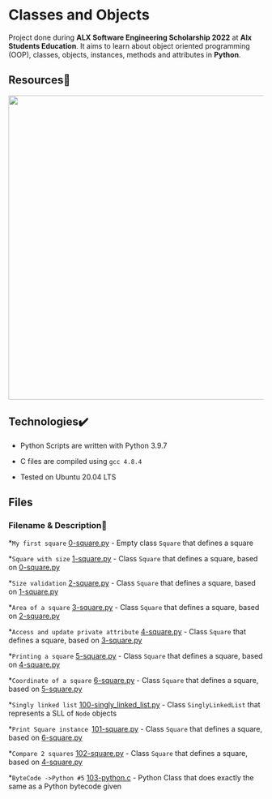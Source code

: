 # Classes and Objects



Project done during **ALX Software Engineering Scholarship 2022** at **Alx Students Education**. It aims to learn about object oriented programming (OOP), classes, objects, instances, methods and attributes in **Python**.



## Resources:page_with_curl:

<img src="" width="600">



## Technologies:heavy_check_mark:



- Python Scripts are written with Python 3.9.7

- C files are compiled using `gcc 4.8.4`

- Tested on Ubuntu 20.04 LTS



## Files



### Filename & Description:floppy_disk:



*`My first square` [0-square.py](./0-square.py) - Empty class `Square` that defines a square



*`Square with size` [1-square.py](./1-square.py) - Class `Square` that defines a square, based on [0-square.py](./0-square.py)



*`Size validation` [2-square.py](./2-square.py) - Class `Square` that defines a square, based on [1-square.py](./1-square.py)



*`Area of a square` [3-square.py](./3-square.py) - Class `Square` that defines a square, based on [2-square.py](./2-square.py)



*`Access and update private attribute` [4-square.py](./4-square.py) - Class `Square` that defines a square, based on [3-square.py](./3-square.py)



*`Printing a square` [5-square.py](./5-square.py) - Class `Square` that defines a square, based on [4-square.py](./4-square.py)



*`Coordinate of a square` [6-square.py](./6-square.py) - Class `Square` that defines a square, based on [5-square.py](./5-square.py)



*`Singly linked list` [100-singly_linked_list.py](./100-singly_linked_list.py) - Class `SinglyLinkedList` that represents a SLL of `Node` objects



*`Print Square instance `[101-square.py](./101-square.py) - Class `Square` that defines a square, based on [6-square.py](./6-square.py)



*`Compare 2 squares` [102-square.py](./102-square.py) - Class `Square` that defines a square, based on [4-square.py](./4-square.py)



*`ByteCode ->Python #5` [103-python.c](./103-magic_class.py) - Python Class that does exactly the same as a Python bytecode given
